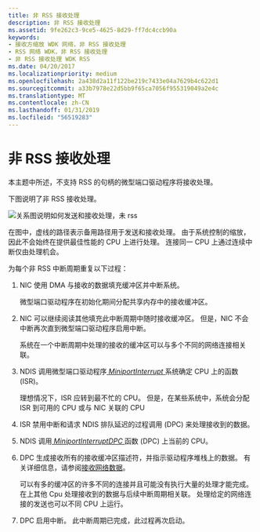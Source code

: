 ```yaml
---
title: 非 RSS 接收处理
description: 非 RSS 接收处理
ms.assetid: 9fe262c3-9ce5-4625-8d29-ff7dc4ccb90a
keywords:
- 接收方缩放 WDK 网络，非 RSS 接收处理
- RSS 网络 WDK，非 RSS 接收处理
- 非 RSS 接收处理 WDK RSS
ms.date: 04/20/2017
ms.localizationpriority: medium
ms.openlocfilehash: 2a438d2a11f122be219c7433e04a7629b4c622d1
ms.sourcegitcommit: a33b7978e22d5bb9f65ca7056f955319049a2e4c
ms.translationtype: MT
ms.contentlocale: zh-CN
ms.lasthandoff: 01/31/2019
ms.locfileid: "56519283"
---
```

# <a name="non-rss-receive-processing"></a>非 RSS 接收处理





本主题中所述，不支持 RSS 的句柄的微型端口驱动程序将接收处理。

下图说明了非 RSS 接收处理。

![关系图说明如何发送和接收处理，未 rss](images/rsslessstack.png)

在图中，虚线的路径表示备用路径用于发送和接收处理。 由于系统控制的缩放，因此不会始终在提供最佳性能的 CPU 上进行处理。 连接同一 CPU 上通过连续中断仅由处理机会。

为每个非 RSS 中断周期重复以下过程：

1.  NIC 使用 DMA 与接收的数据填充缓冲区并中断系统。

    微型端口驱动程序在初始化期间分配共享内存中的接收缓冲区。

2.  NIC 可以继续阅读其他填充此中断周期中随时接收缓冲区。 但是，NIC 不会中断再次直到微型端口驱动程序启用中断。

    系统在一个中断周期中处理的接收的缓冲区可以与多个不同的网络连接相关联。

3.  NDIS 调用微型端口驱动程序[ *MiniportInterrupt* ](https://msdn.microsoft.com/library/windows/hardware/ff559395)系统确定 CPU 上的函数 (ISR)。

    理想情况下，ISR 应转到最不忙的 CPU。 但是，在某些系统中，系统会分配 ISR 到可用的 CPU 或与 NIC 关联的 CPU

4.  ISR 禁用中断和请求 NDIS 排队延迟的过程调用 (DPC) 来处理接收到的数据。

5.  NDIS 调用[ *MiniportInterruptDPC* ](https://msdn.microsoft.com/library/windows/hardware/ff559398)函数 (DPC) 上当前的 CPU。

6.  DPC 生成接收所有的接收缓冲区描述符，并指示驱动程序堆栈上的数据。 有关详细信息，请参阅[接收网络数据](receiving-network-data.md)。

    可以有多的缓冲区的许多不同的连接并且可能没有执行大量的处理才能完成。 在上其他 Cpu 处理接收到的数据与后续中断周期相关联。 处理给定的网络连接的发送也可以不同 CPU 上运行。

7.  DPC 启用中断。 此中断周期已完成，此过程再次启动。

 

 





